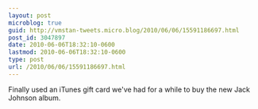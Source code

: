 ```yaml
---
layout: post
microblog: true
guid: http://vmstan-tweets.micro.blog/2010/06/06/15591186697.html
post_id: 3047897
date: 2010-06-06T18:32:10-0600
lastmod: 2010-06-06T18:32:10-0600
type: post
url: /2010/06/06/15591186697.html
---
```

Finally used an iTunes gift card we've had for a while to buy the new Jack Johnson album.
